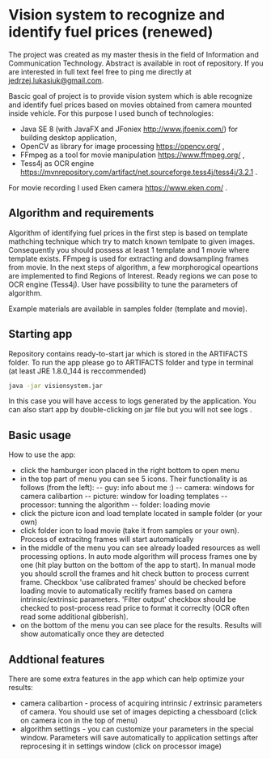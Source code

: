 # Vision system to recognize and identify fuel prices (renewed)

The project was created as my master thesis in the field of Information and Communication Technology. Abstract is available in root of repository. If you are interested in full text feel free to ping me directly at jedrzej.lukasiuk@gmail.com.

Bascic goal of project is to provide vision system which is able recognize and identify fuel prices based on movies obtained from camera mounted inside vehicle. For this purpose I used bunch of technologies:

- Java SE 8 (with JavaFX and JFoniex http://www.jfoenix.com/) for building desktop application,
- OpenCV as library for image processing https://opencv.org/ ,
- FFmpeg as a tool for movie manipulation https://www.ffmpeg.org/ ,
- Tess4j as OCR engine https://mvnrepository.com/artifact/net.sourceforge.tess4j/tess4j/3.2.1 .

For movie recording I used Eken camera https://www.eken.com/ .

## Algorithm and requirements

Algorithm of identifying fuel prices in the first step is based on template mathching technique which try to match known temlpate to given images. Consequently you should possess at least 1 template and 1 movie where template exists. FFmpeg is used for extracting and dowsampling frames from movie. In the next steps of algorithm, a few morphorogical opeartions are implemented to find Regions of Interest. Ready regions we can pose to OCR engine (Tess4j). User have possibility to tune the parameters of algorithm.

Example materials are available in samples folder (template and movie).

## Starting app

Repository contains ready-to-start jar which is stored in the ARTIFACTS folder. To run the app please go to ARTIFACTS folder and type in terminal (at least JRE 1.8.0_144 is reccommended)

```sh
java -jar visionsystem.jar
```

In this case you will have access to logs generated by the application. You can also start app by double-clicking on jar file but you will not see logs . 

## Basic usage

How to use the app:
- click the hamburger icon placed in the right bottom to open menu
- in the top part of menu you can see 5 icons. Their functionality is as follows (from the left):
 -- guy: info about me :)
 -- camera: windows for camera calibartion
 -- picture: window for loading templates
 -- processor: tunning the algorithm
 -- folder: loading movie
- click the picture icon and load template located in sample folder (or your own)
- click folder icon to load movie (take it from samples or your own). Process of extracitng frames will start automatically
- in the middle of the menu you can see already loaded resources as well processing options. In auto mode algorithm will process frames one by one (hit play button on the bottom of the app to start). In manual mode you should scroll the frames and hit check button to process current frame. Checkbox 'use calibrated frames' should be checked before loading movie to automatically recitify frames based on camera intrinsic/extrinsic parameters. 'Filter output' checkbox should be checked to post-process read price to format it correclty (OCR often read some additional gibberish).
- on the bottom of the menu you can see place for the results. Results will show automatically once they are detected 

## Addtional features

There are some extra features in the app which can help optimize your results:
- camera calibartion - process of acquiring intrinsic / extrinsic parameters of camera. You should use set of images depicting a chessboard (click on camera icon in the top of menu)
- algorithm settings - you can customize your parameters in the special window. Parameters will save automatically to application settings after reprocesing it in settings window (click on processor image)